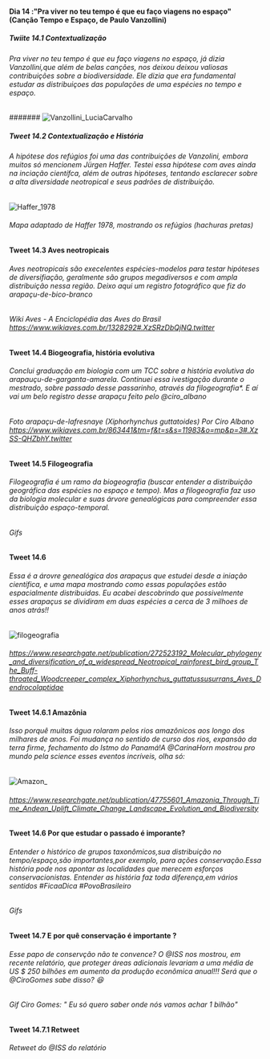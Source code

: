 #### Dia 14 :"Pra viver no teu tempo é que eu faço viagens no espaço" (Canção Tempo e Espaço, de Paulo Vanzollini)  

##### Twiite 14.1 Contextualização 

###### Pra viver no teu tempo é que eu faço viagens no espaço, já dizia Vanzollini,que além de belas canções, nos deixou deixou valiosas contribuições sobre a biodiversidade. Ele dizia que era fundamental estudar as distribuiçoes das populações de uma espécies no tempo e espaço.

####### ![Vanzollini_LuciaCarvalho](https://user-images.githubusercontent.com/11633554/89956305-49417900-dc0b-11ea-96d7-635e56194581.png)



##### Tweet 14.2 Contextualização e História 

###### A hipótese dos refúgios foi uma das contribuições de Vanzolini, embora muitos só mencionem Jürgen Haffer. Testei essa hipótese com aves ainda na inciação científca, além de outras hipóteses, tentando esclarecer sobre a alta diversidade neotropical e seus padrões de distribuição. 


![Haffer_1978](https://user-images.githubusercontent.com/11633554/89956386-78f08100-dc0b-11ea-90cb-44faf5596593.png)
###### Mapa adaptado de Haffer 1978, mostrando os refúgios (hachuras pretas)

#### Tweet 14.3 Aves neotropicais
###### Aves neotropicais são execelentes espécies-modelos para testar hipóteses de diversifiação, geralmente são grupos megadiversos e com ampla distribuição nessa região. Deixo aqui um registro fotográfico que fiz do arapaçu-de-bico-branco

###### Wiki Aves - A Enciclopédia das Aves do Brasil https://www.wikiaves.com.br/1328292#.XzSRzDbQjNQ.twitter 

#### Tweet 14.4 Biogeografia, história evolutiva 
###### Conclui graduação em biologia com um TCC sobre a história evolutiva do arapauçu-de-garganta-amarela. Continuei essa ivestigação durante o mestrado, sobre passado desse passarinho, através da filogeografia*. E aí vai um belo registro desse arapaçu feito pelo @ciro_albano

###### Foto arapaçu-de-lafresnaye (Xiphorhynchus guttatoides) Por Ciro Albano https://www.wikiaves.com.br/863441&tm=f&t=s&s=11983&o=mp&p=3#.XzSS-QHZbhY.twitter 

#### Tweet 14.5 Filogeografia 
###### Filogeografia é  um ramo da biogeografia (buscar entender a distribuição geográfica das espécies no espaço e tempo). Mas a filogeografia faz uso da biologia molecular e suas árvore genealógicas para compreender essa distribuição espaço-temporal. 

###### Gifs


#### Tweet 14.6
###### Essa é a árovre genealógica dos arapaçus que estudei desde a iniação científica, e uma mapa mostrando como essas populações estão espacialmente distribuidas. Eu acabei descobrindo que possivelmente esses arapaçus se dividiram em duas espécies a cerca de 3 milhoes de anos atrás!! 

![filogeografia](https://user-images.githubusercontent.com/11633554/90083483-09e95a00-dce9-11ea-8e5b-5c739a5e4d31.png)

###### https://www.researchgate.net/publication/272523192_Molecular_phylogeny_and_diversification_of_a_widespread_Neotropical_rainforest_bird_group_The_Buff-throated_Woodcreeper_complex_Xiphorhynchus_guttatussusurrans_Aves_Dendrocolaptidae


#### Tweet 14.6.1 Amazônia
###### Isso porquê muitas água rolaram pelos rios amazônicos aos longo dos milhares de anos. Foi mudança no sentido de curso dos rios, expansão da terra firme, fechamento do Istmo do Panamá!A @CarinaHorn mostrou pro mundo pela science esses eventos incríveis, olha só:



![Amazon_](https://user-images.githubusercontent.com/11633554/90083595-62b8f280-dce9-11ea-89e6-a8ed998d8c36.png)

###### https://www.researchgate.net/publication/47755601_Amazonia_Through_Time_Andean_Uplift_Climate_Change_Landscape_Evolution_and_Biodiversity


#### Tweet 14.6 Por que estudar o passado é imporante?

###### Entender o histórico de grupos taxonômicos,sua distribuição no tempo/espaço,são importantes,por exemplo, para ações conservação.Essa história pode nos apontar as localidades que merecem esforços conservacionistas. Entender as história faz toda diferença,em vários sentidos #FicaaDica #PovoBrasileiro

###### Gifs

#### Tweet 14.7 E por quê conservação é importante ?
###### Esse papo de conservção não te convence? O @ISS nos mostrou, em recente relatório, que proteger áreas adicionais levariam a uma média de US $ 250 bilhões em aumento da produção econômica anual!!! Será que o @CiroGomes sabe disso? :laughing: 

###### Gif Ciro Gomes: " Eu só quero saber onde nós vamos achar 1 bilhão"

#### Tweet 14.7.1 Retweet
###### Retweet do @ISS do relatório

